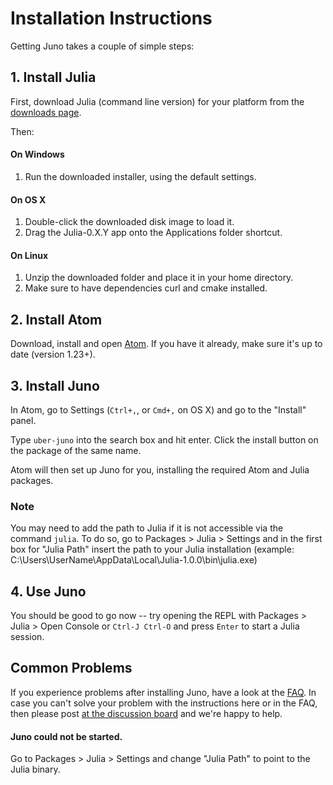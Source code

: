 # Installation Instructions

Getting Juno takes a couple of simple steps:

## 1. Install Julia

First, download Julia (command line version) for your platform from the [downloads page](http://julialang.org/downloads/).

Then:

#### On Windows

1. Run the downloaded installer, using the default settings.

#### On OS X

1. Double-click the downloaded disk image to load it.
2. Drag the Julia-0.X.Y app onto the Applications folder shortcut.

#### On Linux

1. Unzip the downloaded folder and place it in your home directory.
2. Make sure to have dependencies curl and cmake installed.

## 2. Install Atom

Download, install and open [Atom](https://atom.io). If you have it already, make sure it's up to date (version 1.23+).

## 3. Install Juno

In Atom, go to Settings (`Ctrl+,`, or `Cmd+,` on OS X) and go to the "Install" panel.

Type `uber-juno` into the search box and hit enter. Click the install button on the package of the same name.

Atom will then set up Juno for you, installing the required Atom and Julia packages.

### Note

You may need to add the path to Julia if it is not accessible via the command `julia`. To do so, go to Packages > Julia > Settings
and in the first box for "Julia Path" insert the path to your Julia installation (example: C:\Users\UserName\AppData\Local\Julia-1.0.0\bin\julia.exe)

## 4. Use Juno

You should be good to go now -- try opening the REPL with Packages > Julia > Open Console or `Ctrl-J Ctrl-O` and press `Enter` to start a Julia session.


## Common Problems

If you experience problems after installing Juno, have a look at the [FAQ](@ref).
In case you can't solve your problem with the instructions here or in the FAQ,
then please post [at the discussion board](https://discourse.julialang.org/) and we're happy to help.

#### Juno could not be started.
Go to Packages > Julia > Settings and change "Julia Path" to point to the Julia
binary.
